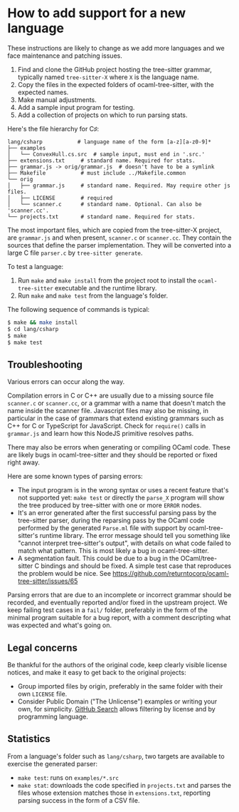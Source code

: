 How to add support for a new language
==

These instructions are likely to change as we add more languages and
we face maintenance and patching issues.

1. Find and clone the GitHub project hosting the tree-sitter grammar,
   typically named `tree-sitter-X` where `X` is the language name.
2. Copy the files in the expected folders of ocaml-tree-sitter,
   with the expected names.
3. Make manual adjustments.
4. Add a sample input program for testing.
5. Add a collection of projects on which to run parsing stats.

Here's the file hierarchy for C♯:

```shell
lang/csharp           # language name of the form [a-z][a-z0-9]*
├── examples
│   └── ConvexHull.cs.src  # sample input, must end in '.src.'
├── extensions.txt     # standard name. Required for stats.
├── grammar.js -> orig/grammar.js  # doesn't have to be a symlink
├── Makefile           # must include ../Makefile.common
└── orig
│   ├── grammar.js     # standard name. Required. May require other js files.
│   ├── LICENSE        # required
│   └── scanner.c      # standard name. Optional. Can also be 'scanner.cc'.
└── projects.txt       # standard name. Required for stats.
```

The most important files, which are copied from the tree-sitter-X
project, are `grammar.js` and when present, `scanner.c` or
`scanner.cc`. They contain the sources that define the parser
implementation. They will be converted into a large C file `parser.c`
by `tree-sitter generate`.

To test a language:

1. Run `make` and `make install` from the project root to install
   the `ocaml-tree-sitter` executable and the runtime library.
2. Run `make` and `make test` from the language's folder.

The following sequence of commands is typical:
```bash
$ make && make install
$ cd lang/csharp
$ make
$ make test
```

Troubleshooting
--

Various errors can occur along the way.

Compilation errors in C or C++ are usually due to a missing source
file `scanner.c` or `scanner.cc`, or a grammar with a name that
doesn't match the name inside the scanner file. Javascript files may
also be missing, in particular in the case of grammars that extend
existing grammars such as C++ for C or TypeScript for
JavaScript. Check for `require()` calls in `grammar.js` and learn how
this NodeJS primitive resolves paths.

There may also be errors when generating or compiling
OCaml code. These are likely bugs in ocaml-tree-sitter and they should
be reported or fixed right away.

Here are some known types of parsing errors:

* The input program is in the wrong syntax or uses a recent feature
  that's not supported yet: `make test` or directly the `parse_X`
  program will show the tree produced by tree-sitter with one or more
  `ERROR` nodes.
* It's an error generated after the first successful parsing pass by
  the tree-sitter parser, during the reparsing pass by the OCaml code
  performed by the generated `Parse.ml` file with support by
  ocaml-tree-sitter's runtime library. The error message should tell
  you something like "cannot interpret tree-sitter's output", with
  details on what code failed to match what pattern. This is most
  likely a bug in ocaml-tree-sitter.
* A segmentation fault. This could be due to a bug in the
  OCaml/tree-sitter C bindings and should be fixed. A simple test case
  that reproduces the problem would be nice.
  See https://github.com/returntocorp/ocaml-tree-sitter/issues/65

Parsing errors that are due
to an incomplete or incorrect grammar should be recorded, and
eventually reported and/or fixed in the upstream project.
We keep failing test cases in a `fail/` folder, preferably in the form
of the minimal program suitable for a bug report, with a comment
descripting what was expected and what's going on.

Legal concerns
--

Be thankful for the authors of the original code, keep clearly visible
license notices, and make it easy to get back to the original projects:

* Group imported files by origin, preferably in the same folder with their
  own `LICENSE` file.
* Consider Public Domain ("The Unlicense") examples or writing your own,
  for simplicity. [GitHub Search](https://github.com/search/advanced)
  allows filtering by license and by programming language.

Statistics
--

From a language's folder such as `lang/csharp`, two targets are
available to exercise the generated parser:

* `make test`: runs on `examples/*.src`
* `make stat`: downloads the code specified in `projects.txt` and
  parses the files whose extension matches those in `extensions.txt`,
  reporting parsing success in the form of a CSV file.
